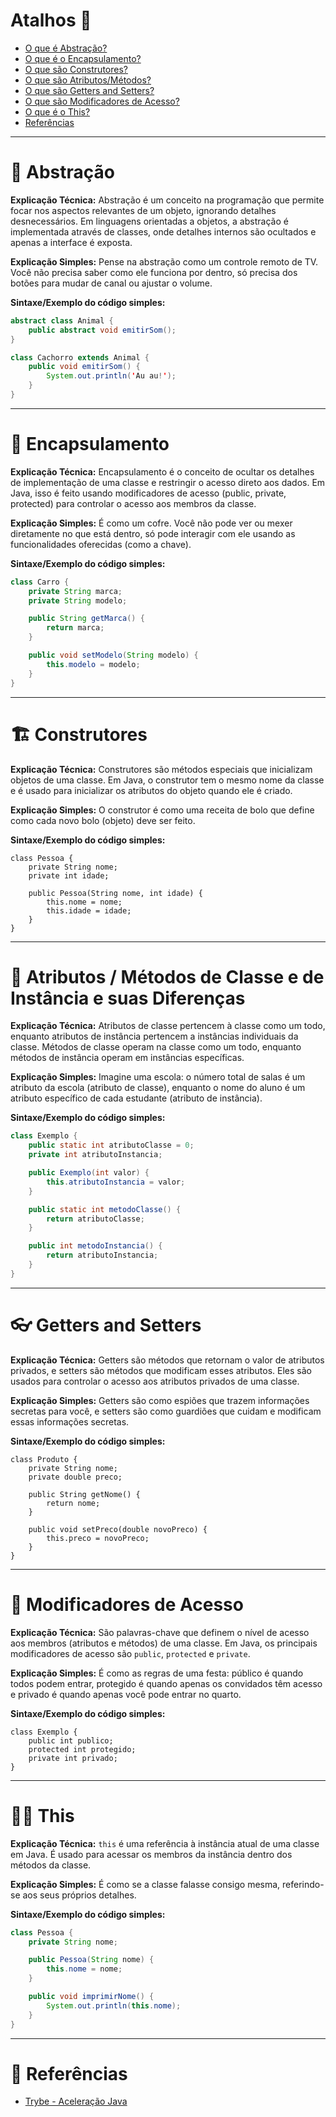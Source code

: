 # Atalhos 💨

- [O que é Abstração?](#-abstração)
- [O que é o Encapsulamento?](#-encapsulamento)
- [O que são Construtores?](#-construtores)
- [O que são Atributos/Métodos?](#-atributos-/-métodos-de-classe-e-de-instância-e-suas-diferenças)
- [O que são Getters and Setters?](#-getters-and-setters)
- [O que são Modificadores de Acesso?](#️-modificadores-de-acesso)
- [O que é o This?](#️-this)
- [Referências](#-referências)

---

# 🧩 Abstração

**Explicação Técnica:**
Abstração é um conceito na programação que permite focar nos aspectos relevantes de um objeto, ignorando detalhes desnecessários. Em linguagens orientadas a objetos, a abstração é implementada através de classes, onde detalhes internos são ocultados e apenas a interface é exposta.

**Explicação Simples:**
Pense na abstração como um controle remoto de TV. Você não precisa saber como ele funciona por dentro, só precisa dos botões para mudar de canal ou ajustar o volume.

**Sintaxe/Exemplo do código simples:**

```java
abstract class Animal {
    public abstract void emitirSom();
}

class Cachorro extends Animal {
    public void emitirSom() {
        System.out.println('Au au!');
    }
}
```

---

# 💊 Encapsulamento

**Explicação Técnica:**
Encapsulamento é o conceito de ocultar os detalhes de implementação de uma classe e restringir o acesso direto aos dados. Em Java, isso é feito usando modificadores de acesso (public, private, protected) para controlar o acesso aos membros da classe.

**Explicação Simples:**
É como um cofre. Você não pode ver ou mexer diretamente no que está dentro, só pode interagir com ele usando as funcionalidades oferecidas (como a chave).

**Sintaxe/Exemplo do código simples:**

```java
class Carro {
    private String marca;
    private String modelo;

    public String getMarca() {
        return marca;
    }

    public void setModelo(String modelo) {
        this.modelo = modelo;
    }
}
```

---

# 🏗️ Construtores

**Explicação Técnica:**
Construtores são métodos especiais que inicializam objetos de uma classe. Em Java, o construtor tem o mesmo nome da classe e é usado para inicializar os atributos do objeto quando ele é criado.

**Explicação Simples:**
O construtor é como uma receita de bolo que define como cada novo bolo (objeto) deve ser feito.

**Sintaxe/Exemplo do código simples:**

```
class Pessoa {
    private String nome;
    private int idade;

    public Pessoa(String nome, int idade) {
        this.nome = nome;
        this.idade = idade;
    }
}
```

---

# 💎 Atributos / Métodos de Classe e de Instância e suas Diferenças

**Explicação Técnica:**
Atributos de classe pertencem à classe como um todo, enquanto atributos de instância pertencem a instâncias individuais da classe. Métodos de classe operam na classe como um todo, enquanto métodos de instância operam em instâncias específicas.

**Explicação Simples:**
Imagine uma escola: o número total de salas é um atributo da escola (atributo de classe), enquanto o nome do aluno é um atributo específico de cada estudante (atributo de instância).

**Sintaxe/Exemplo do código simples:**

```java
class Exemplo {
    public static int atributoClasse = 0;
    private int atributoInstancia;

    public Exemplo(int valor) {
        this.atributoInstancia = valor;
    }

    public static int metodoClasse() {
        return atributoClasse;
    }

    public int metodoInstancia() {
        return atributoInstancia;
    }
}
```

---

# 👓 Getters and Setters

**Explicação Técnica:**
Getters são métodos que retornam o valor de atributos privados, e setters são métodos que modificam esses atributos. Eles são usados para controlar o acesso aos atributos privados de uma classe.

**Explicação Simples:**
Getters são como espiões que trazem informações secretas para você, e setters são como guardiões que cuidam e modificam essas informações secretas.

**Sintaxe/Exemplo do código simples:**

```
class Produto {
    private String nome;
    private double preco;

    public String getNome() {
        return nome;
    }

    public void setPreco(double novoPreco) {
        this.preco = novoPreco;
    }
}
```

---

# 🔐 Modificadores de Acesso

**Explicação Técnica:**
São palavras-chave que definem o nível de acesso aos membros (atributos e métodos) de uma classe. Em Java, os principais modificadores de acesso são `public`, `protected` e `private`.

**Explicação Simples:**
É como as regras de uma festa: público é quando todos podem entrar, protegido é quando apenas os convidados têm acesso e privado é quando apenas você pode entrar no quarto.

**Sintaxe/Exemplo do código simples:**

```
class Exemplo {
    public int publico;
    protected int protegido;
    private int privado;
}
```

---

# 🙋‍♂️ This

**Explicação Técnica:**
`this` é uma referência à instância atual de uma classe em Java. É usado para acessar os membros da instância dentro dos métodos da classe.

**Explicação Simples:**
É como se a classe falasse consigo mesma, referindo-se aos seus próprios detalhes.

**Sintaxe/Exemplo do código simples:**

```java
class Pessoa {
    private String nome;

    public Pessoa(String nome) {
        this.nome = nome;
    }

    public void imprimirNome() {
        System.out.println(this.nome);
    }
}
```

---

# 🔗 Referências

- [Trybe - Aceleração Java](https://betrybe.com/)
